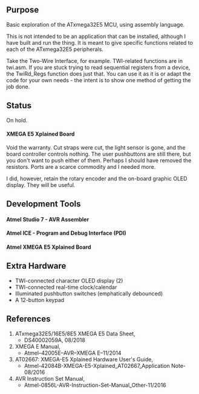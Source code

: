 ## Purpose
Basic exploration of the ATxmega32E5 MCU, using assembly language.

This is not intended to be an application that can be installed, although I have built
and run the thing. It is meant to give specific functions related to each of the
ATxmega32E5 peripherals.

Take the Two-Wire Interface, for example. TWI-related functions are in twi.asm.
If you are stuck trying to read sequential registers from a device, the TwiRd_Regs function
does just that. You can use it as it is or adapt the code for your own needs - the intent
is to show one method of getting the job done.

## Status
On hold.


#### XMEGA E5 Xplained Board
Void the warranty. Cut straps were cut, the light sensor is gone, and the board controller
controls nothing. The user pushbuttons are still there, but you don't want to push either
of them. Perhaps I should have removed the resistors.
Ports are a scarce commodity and I needed more.

I did, however, retain the rotary encoder and the on-board graphic OLED display.
They will be useful.
## Development Tools
#### Atmel Studio 7 - AVR Assembler
#### Atmel ICE - Program and Debug Interface (PDI)
#### Atmel XMEGA E5 Xplained Board

## Extra Hardware
- TWI-connected character OLED display (2)
- TWI-connected real-time clock/calendar
- Illuminated pushbutton switches (emphatically debounced)
- A 12-button keypad

## References
1. ATxmega32E5/16E5/8E5 XMEGA E5 Data Sheet,
   - DS40002059A, 08/2018
2. XMEGA E Manual,
   - Atmel–42005E–AVR–XMEGA E–11/2014
3. AT02667: XMEGA-E5 Xplained Hardware User's Guide,
   - Atmel-42084B-XMEGA-E5-Xplained_AT02667_Application Note-08/2016
4. AVR Instruction Set Manual,
   - Atmel-0856L-AVR-Instruction-Set-Manual_Other-11/2016
